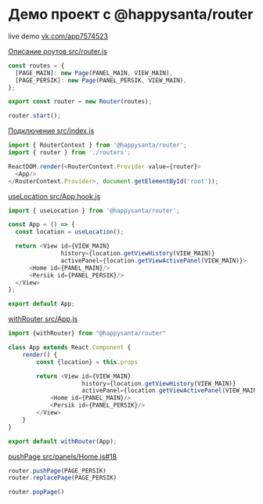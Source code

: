 # Демо проект с @happysanta/router

live demo [vk.com/app7574523](https://vk.com/app7574523)

[Описание роутов src/router.js](src/routers.js)
```js
const routes = {
  [PAGE_MAIN]: new Page(PANEL_MAIN, VIEW_MAIN),
  [PAGE_PERSIK]: new Page(PANEL_PERSIK, VIEW_MAIN),
};

export const router = new Router(routes);

router.start();
```

[Подключение src/index.js](src/index.js)

```js
import { RouterContext } from '@happysanta/router';
import { router } from './routers';

ReactDOM.render(<RouterContext.Provider value={router}>
  <App/>
</RouterContext.Provider>, document.getElementById('root'));
```

[useLocation src/App.hook.js](src/App.hook.js)

```js
import { useLocation } from '@happysanta/router';

const App = () => {
  const location = useLocation();

  return <View id={VIEW_MAIN}
			   history={location.getViewHistory(VIEW_MAIN)}
			   activePanel={location.getViewActivePanel(VIEW_MAIN)}>
      <Home id={PANEL_MAIN}/>
      <Persik id={PANEL_PERSIK}/>
  </View>
};

export default App;
```

[withRouter src/App.js](src/App.js)
```js
import {withRouter} from "@happysanta/router"

class App extends React.Component {
	render() {
		const {location} = this.props

		return <View id={VIEW_MAIN}
					 history={location.getViewHistory(VIEW_MAIN)}
					 activePanel={location.getViewActivePanel(VIEW_MAIN)}>
			<Home id={PANEL_MAIN}/>
			<Persik id={PANEL_PERSIK}/>
		</View>
	}
}

export default withRouter(App);
```

[pushPage src/panels/Home.js#18](src/panels/Home.js#18)

```js
router.pushPage(PAGE_PERSIK)
router.replacePage(PAGE_PERSIK)

router.popPage()
```
